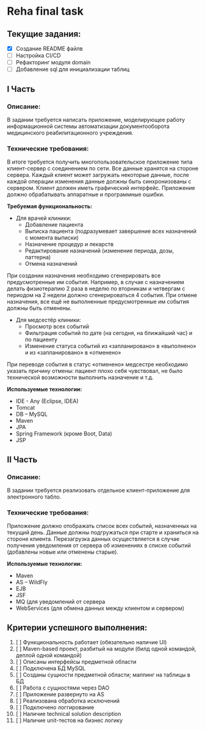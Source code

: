 # Reha final task

## Текущие задания:
- [x] Создание README файлв
- [ ] Настройка CI/CD
- [ ] Рефакторинг модуля domain
- [ ] Добавление sql для инициализации таблиц

## I Часть

### Описание:
В задании требуется написать приложение, моделирующее работу информационной системы автоматизации  документооборота медицинского реабилитационного учреждения.

### Технические требования:

В итоге требуется получить многопользовательское приложение типа клиент-сервер с соединением по сети.
Все данные хранятся на стороне сервера. Каждый клиент может загружать некоторые данные, после каждой операции изменения данные должны быть синхронизованы с сервером.
Клиент должен иметь графический интерфейс.
Приложение должно обрабатывать аппаратные и программные ошибки. 

**Требуемая функциональность:**
* Для врачей клиники:
  - Добавление пациента
  - Выписка пациента (подразумевает завершение всех назначений с момента выписки)
  - Назначение процедур и лекарств
  - Редактирование назначений (изменение периода, дозы, паттерна)
  - Отмена назначений
  
При создании назначения необходимо сгенерировать все предусмотренные им события. Например, в случае с назначением делать физиотерапию 2 раза в неделю по вторникам и четвергам с периодом на 2 недели должно сгенерироваться 4 события.
При отмене назначения, все ещё не выполненные предусмотренные им события должны быть отменены.

* Для медсестёр клиники: 
  - Просмотр всех событий 
  - Фильтрация событий по дате (на сегодня, на ближайший час) и по пациенту 
  - Изменение статуса событий из «запланировано» в «выполнено» и из «запланировано» в «отменено»

  
При переводе события в статус «отменено» медсестре необходимо указать причину отмены: пациент плохо себя чувствовал, не было технической возможности выполнить назначение и т.д.

**Используемые технологии:**
*	IDE - Any (Eclipse, IDEA)
*	Tomcat 
*	DB – MySQL 
*	Maven 
*	JPA 
*	Spring Framework (кроме Boot, Data)
*	JSP

## II Часть

### Описание:
В задании требуется реализовать отдельное клиент-приложение для электронного табло.

### Технические требования:

Приложение должно отображать список всех событий, назначенных на текущий день. Данные должны подгружаться при старте и храниться на стороне клиента. 
Перезагрузка данных осуществляется в случае получения уведомления от сервера об изменениях в списке событий (добавлены новые или отменены старые).

**Используемые технологии:**
*	Maven
*	AS – WildFly 
*	EJB 
*	JSF 
*	MQ (для уведомлений от сервера 
*	WebServices (для обмена данных между клиентом и сервером)

## Критерии успешного выполнения:
1.	[ ] Функциональность работает (обязательно наличие UI)
2.	[ ] Maven-based проект, разбитый на модули (билд одной командой, деплой одной командой)
3.	[ ] Описаны интерфейсы предметной области
4.	[ ] Подключена БД MySQL
5.	[ ] Созданы сущности предметной области; маппинг на таблицы в БД
6.	[ ] Работа с сущностями через DAO	
7.	[ ] Приложение развернуто на AS
8.	[ ] Реализована обработка исключений
9.	[ ] Подключено логгирование
10. [ ] Наличие technical solution description
11. [ ] Наличие unit-тестов на бизнес логику
